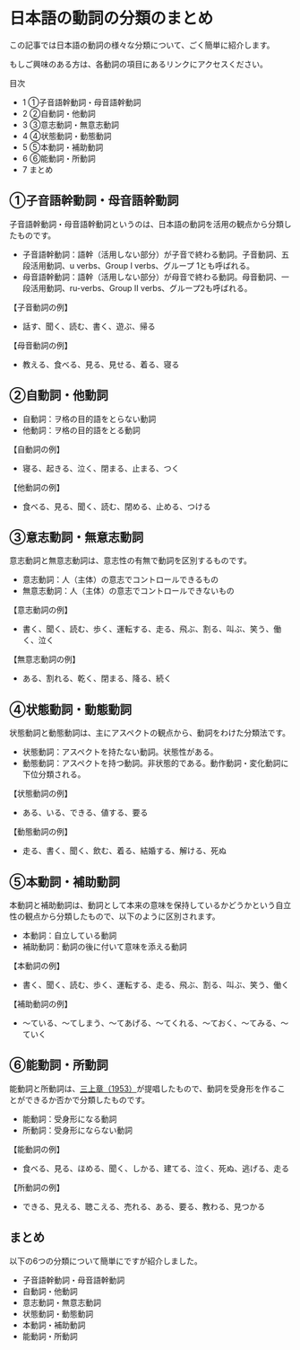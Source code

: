 # 日本語の動詞の分類のまとめ

この記事では日本語の動詞の様々な分類について、ごく簡単に紹介します。

もしご興味のある方は、各動詞の項目にあるリンクにアクセスください。

目次

* 1 ①子音語幹動詞・母音語幹動詞
* 2 ②自動詞・他動詞
* 3 ③意志動詞・無意志動詞
* 4 ④状態動詞・動態動詞
* 5 ⑤本動詞・補助動詞
* 6 ⑥能動詞・所動詞
* 7 まとめ

## ①子音語幹動詞・母音語幹動詞

子音語幹動詞・母音語幹動詞というのは、日本語の動詞を活用の観点から分類したものです。

* 子音語幹動詞：語幹（活用しない部分）が子音で終わる動詞。子音動詞、五段活用動詞、u verbs、Group I verbs、グループ 1とも呼ばれる。
* 母音語幹動詞：語幹（活用しない部分）が母音で終わる動詞。母音動詞、一段活用動詞、ru-verbs、Group II verbs、グループ2も呼ばれる。

【子音動詞の例】

* 話す、聞く、読む、書く、遊ぶ、帰る

【母音動詞の例】

* 教える、食べる、見る、見せる、着る、寝る

## ②自動詞・他動詞

* 自動詞：ヲ格の目的語をとらない動詞
* 他動詞：ヲ格の目的語をとる動詞

【自動詞の例】

* 寝る、起きる、泣く、閉まる、止まる、つく

【他動詞の例】

* 食べる、見る、聞く、読む、閉める、止める、つける


## ③意志動詞・無意志動詞

意志動詞と無意志動詞は、意志性の有無で動詞を区別するものです。

* 意志動詞：人（主体）の意志でコントロールできるもの
* 無意志動詞：人（主体）の意志でコントロールできないもの

【意志動詞の例】

* 書く、聞く、読む、歩く、運転する、走る、飛ぶ、割る、叫ぶ、笑う、働く、泣く

【無意志動詞の例】

* ある、割れる、乾く、閉まる、降る、続く

## ④状態動詞・動態動詞

状態動詞と動態動詞は、主にアスペクトの観点から、動詞をわけた分類法です。

* 状態動詞：アスペクトを持たない動詞。状態性がある。
* 動態動詞：アスペクトを持つ動詞。非状態的である。動作動詞・変化動詞に下位分類される。

【状態動詞の例】

* ある、いる、できる、値する、要る

【動態動詞の例】

* 走る、書く、聞く、飲む、着る、結婚する、解ける、死ぬ

## ⑤本動詞・補助動詞

本動詞と補助動詞は、動詞として本来の意味を保持しているかどうかという自立性の観点から分類したもので、以下のように区別されます。

* 本動詞：自立している動詞
* 補助動詞：動詞の後に付いて意味を添える動詞

【本動詞の例】

* 書く、聞く、読む、歩く、運転する、走る、飛ぶ、割る、叫ぶ、笑う、働く

【補助動詞の例】

* ～ている、～てしまう、～てあげる、～てくれる、～ておく、～てみる、～ていく

## ⑥能動詞・所動詞

能動詞と所動詞は、[三上章（1953）](https://www.amazon.co.jp/dp/4874242642?tag=lubnan-22&linkCode=osi&th=1&psc=1"現代語法新説―三上章著作集")が提唱したもので、動詞を受身形を作ることができるか否かで分類したものです。

* 能動詞：受身形になる動詞
* 所動詞：受身形にならない動詞

【能動詞の例】

* 食べる、見る、ほめる、聞く、しかる、建てる、泣く、死ぬ、逃げる、走る

【所動詞の例】

* できる、見える、聴こえる、売れる、ある、要る、教わる、見つかる

## まとめ

以下の6つの分類について簡単にですが紹介しました。

* 子音語幹動詞・母音語幹動詞
* 自動詞・他動詞
* 意志動詞・無意志動詞
* 状態動詞・動態動詞
* 本動詞・補助動詞
* 能動詞・所動詞
